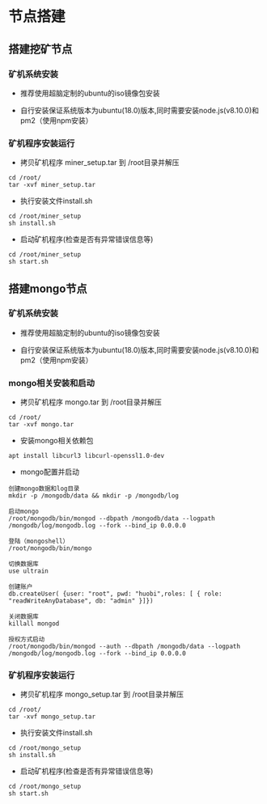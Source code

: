 # 节点搭建

## 搭建挖矿节点
### 矿机系统安装
* 推荐使用超脑定制的ubuntu的iso镜像包安装

* 自行安装保证系统版本为ubuntu(18.0)版本,同时需要安装node.js(v8.10.0)和pm2（使用npm安装）

### 矿机程序安装运行
* 拷贝矿机程序 miner_setup.tar 到 /root目录并解压
```text
cd /root/
tar -xvf miner_setup.tar
```
* 执行安装文件install.sh
```text
cd /root/miner_setup
sh install.sh
```
* 启动矿机程序(检查是否有异常错误信息等)
```text
cd /root/miner_setup
sh start.sh
```
## 搭建mongo节点

### 矿机系统安装

* 推荐使用超脑定制的ubuntu的iso镜像包安装

* 自行安装保证系统版本为ubuntu(18.0)版本,同时需要安装node.js(v8.10.0)和pm2（使用npm安装）

### mongo相关安装和启动

* 拷贝矿机程序 mongo.tar 到 /root目录并解压
```text
cd /root/
tar -xvf mongo.tar
```

* 安装mongo相关依赖包
```text
apt install libcurl3 libcurl-openssl1.0-dev
```
* mongo配置并启动
```text
创建mongo数据和log目录
mkdir -p /mongodb/data && mkdir -p /mongodb/log

启动mongo
/root/mongodb/bin/mongod --dbpath /mongodb/data --logpath /mongodb/log/mongodb.log --fork --bind_ip 0.0.0.0

登陆（mongoshell）
/root/mongodb/bin/mongo

切换数据库
use ultrain

创建账户
db.createUser( {user: "root", pwd: "huobi",roles: [ { role: "readWriteAnyDatabase", db: "admin" }]})

关闭数据库
killall mongod

授权方式启动
/root/mongodb/bin/mongod --auth --dbpath /mongodb/data --logpath /mongodb/log/mongodb.log --fork --bind_ip 0.0.0.0
```

### 矿机程序安装运行
* 拷贝矿机程序 mongo_setup.tar 到 /root目录并解压
```text
cd /root/
tar -xvf mongo_setup.tar
```
* 执行安装文件install.sh
```text
cd /root/mongo_setup
sh install.sh
```
* 启动矿机程序(检查是否有异常错误信息等)
```text
cd /root/mongo_setup
sh start.sh
```


